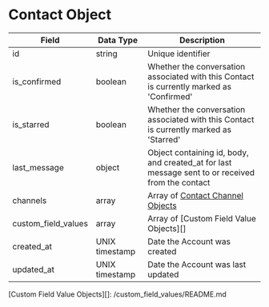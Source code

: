 # Contact Object

Field | Data Type | Description
--- | --- | ---
id | string | Unique identifier
is_confirmed | boolean | Whether the conversation associated with this Contact is currently marked as 'Confirmed'
is_starred | boolean | Whether the conversation associated with this Contact is currently marked as 'Starred'
last_message | object | Object containing id, body, and created_at for last message sent to or received from the contact
channels | array | Array of [Contact Channel Objects][]
custom_field_values | array | Array of [Custom Field Value Objects][]
created_at | UNIX timestamp | Date the Account was created
updated_at | UNIX timestamp | Date the Account was last updated



[Contact Channel Objects]: /contact_channels//README.md
[Custom Field Value Objects][]: /custom_field_values/README.md
